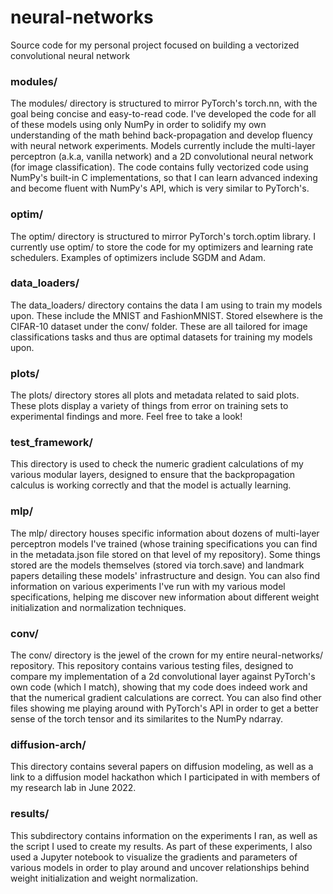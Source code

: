 # neural-networks
Source code for my personal project focused on building a vectorized convolutional neural network

### modules/

The modules/ directory is structured to mirror PyTorch's torch.nn, with the goal being concise and easy-to-read code. I've developed the code for all of these models using only NumPy in order to solidify my own understanding of the math behind back-propagation and develop fluency with neural network experiments. Models currently include the multi-layer perceptron (a.k.a, vanilla network) and a 2D convolutional neural network (for image classification). The code contains fully vectorized code using NumPy's built-in C implementations, so that I can learn advanced indexing and become fluent with NumPy's API, which is very similar to PyTorch's.

### optim/

The optim/ directory is structured to mirror PyTorch's torch.optim library. I currently use optim/ to store the code for my optimizers and learning rate schedulers. Examples of optimizers include SGDM and Adam.

### data_loaders/

The data_loaders/ directory contains the data I am using to train my models upon. These include the MNIST and FashionMNIST. Stored elsewhere is the CIFAR-10 dataset under the conv/ folder. These are all tailored for image classifications tasks and thus are optimal datasets for training my models upon.

### plots/

The plots/ directory stores all plots and metadata related to said plots. These plots display a variety of things from error on training sets to experimental findings and more. Feel free to take a look!

### test_framework/

This directory is used to check the numeric gradient calculations of my various modular layers, designed to ensure that the backpropagation calculus is working correctly and that the model is actually learning.

### mlp/

The mlp/ directory houses specific information about dozens of multi-layer perceptron models I've trained (whose training specifications you can find in the metadata.json file stored on that level of my repository). Some things stored are the models themselves (stored via torch.save) and landmark papers detailing these models' infrastructure and design. You can also find information on various experiments I've run with my various model specifications, helping me discover new information about different weight initialization and normalization techniques.

### conv/

The conv/ directory is the jewel of the crown for my entire neural-networks/ repository. This repository contains various testing files, designed to compare my implementation of a 2d convolutional layer against PyTorch's own code (which I match), showing that my code does indeed work and that the numerical gradient calculations are correct. You can also find other files showing me playing around with PyTorch's API in order to get a better sense of the torch tensor and its similarites to the NumPy ndarray.

### diffusion-arch/

This directory contains several papers on diffusion modeling, as well as a link to a diffusion model hackathon which I participated in with members of my research lab in June 2022.

### results/

This subdirectory contains information on the experiments I ran, as well as the script I used to create my results. As part of these experiments, I also used a Jupyter notebook to visualize the gradients and parameters of various models in order to play around and uncover relationships behind weight initialization and weight normalization.